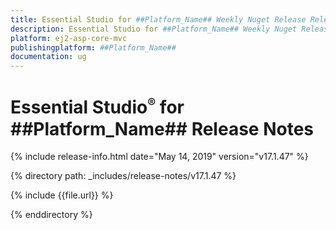 ```yaml
---
title: Essential Studio for ##Platform_Name## Weekly Nuget Release Release Notes  
description: Essential Studio for ##Platform_Name## Weekly Nuget Release Release Notes  
platform: ej2-asp-core-mvc
publishingplatform: ##Platform_Name##
documentation: ug
---
```


# Essential Studio<sup style="font-size:70%">&reg;</sup> for  ##Platform_Name##  Release Notes  

{% include release-info.html date="May 14, 2019"   version="v17.1.47"  %} 

{% directory path: _includes/release-notes/v17.1.47 %}

{% include {{file.url}} %}

{% enddirectory %}
